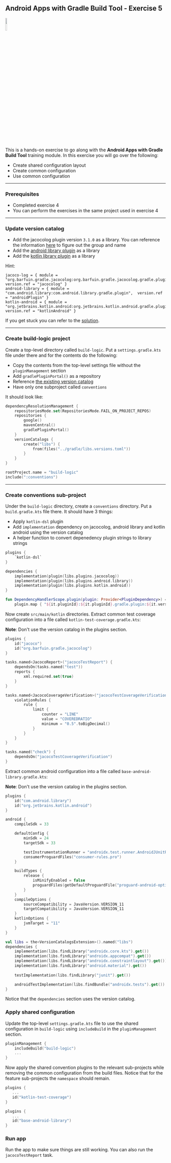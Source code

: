 ## Android Apps with Gradle Build Tool - Exercise 5

<p align="left">
<img width="10%" height="10%" src="https://user-images.githubusercontent.com/120980/174325546-8558160b-7f16-42cb-af0f-511849f22ebc.png">
</p>

This is a hands-on exercise to go along with the
**Android Apps with Gradle Build Tool** training module. In this exercise
you will go over the following:

* Create shared configuration layout
* Create common configuration
* Use common configuration

---
### Prerequisites

* Completed exercise 4
* You can perform the exercises in the same project used in exercise 4

---
### Update version catalog

* Add the jacocolog plugin version `3.1.0` as a library. You can
reference the information
[here](https://mvnrepository.com/artifact/org.barfuin.gradle.jacocolog/org.barfuin.gradle.jacocolog.gradle.plugin/3.0.0-RC2) to figure out the group and name
* Add the [android library plugin](https://maven.google.com/web/index.html?q=android.library.gradle.plugin#com.android.library:com.android.library.gradle.plugin:7.4.1)
as a library
* Add the [kotlin library plugin](https://mvnrepository.com/artifact/org.jetbrains.kotlin.android/org.jetbrains.kotlin.android.gradle.plugin/1.8.0)
as a library

Hint:
```text
jacoco-log = { module = "org.barfuin.gradle.jacocolog:org.barfuin.gradle.jacocolog.gradle.plugin", version.ref = "jacocolog" }
android-library = { module = "com.android.library:com.android.library.gradle.plugin",  version.ref = "androidPlugin" }
kotlin-android = { module = "org.jetbrains.kotlin.android:org.jetbrains.kotlin.android.gradle.plugin", version.ref = "kotlinAndroid" }
```

If you get stuck you can refer to the [solution](solution/gradle/libs.versions.toml).

---
### Create build-logic project

Create a top-level directory called `build-logic`. Put a `settings.gradle.kts`
file under there and for the contents do the following:
* Copy the contents from the top-level settings file without the `pluginManagement` section
* Add `gradlePluginPortal()` as a repository
* Reference
[the existing version catalog](https://docs.gradle.org/current/userguide/platforms.html#sec:importing-catalog-from-file)
* Have only one subproject called `conventions`

It should look like:
```kotlin
dependencyResolutionManagement {
    repositoriesMode.set(RepositoriesMode.FAIL_ON_PROJECT_REPOS)
    repositories {
        google()
        mavenCentral()
        gradlePluginPortal()
    }
    versionCatalogs {
        create("libs") {
            from(files("../gradle/libs.versions.toml"))
        }
    }
}

rootProject.name = "build-logic"
include(":conventions")
```

---
### Create conventions sub-project

Under the `build-logic` directory, create a `conventions` directory. Put a
`build.gradle.kts` file there. It should have 3 things:

* Apply `kotlin-dsl` plugin
* Add `implementation` dependency on jacocolog, android library and kotlin android using the version catalog
* A helper function to convert depenedency plugin strings to library strings

```kotlin
plugins {
    `kotlin-dsl`
}

dependencies {
    implementation(plugin(libs.plugins.jacocolog))
    implementation(plugin(libs.plugins.android.library))
    implementation(plugin(libs.plugins.kotlin.android))
}

fun DependencyHandlerScope.plugin(plugin: Provider<PluginDependency>) =
    plugin.map { "${it.pluginId}:${it.pluginId}.gradle.plugin:${it.version}" }
```

Now create `src/main/kotlin` directories.
Extract common test coverage configuration into a file called `kotlin-test-coverage.gradle.kts`:

**Note**: Don't use the version catalog in the plugins section.

```kotlin
plugins {
    id("jacoco")
    id("org.barfuin.gradle.jacocolog")
}

tasks.named<JacocoReport>("jacocoTestReport") {
    dependsOn(tasks.named("test"))
    reports {
        xml.required.set(true)
    }
}

tasks.named<JacocoCoverageVerification>("jacocoTestCoverageVerification") {
    violationRules {
        rule {
            limit {
                counter = "LINE"
                value = "COVEREDRATIO"
                minimum = "0.5".toBigDecimal()
            }
        }
    }
}

tasks.named("check") {
    dependsOn("jacocoTestCoverageVerification")
}
```

Extract common android configuration into a file called `base-android-library.gradle.kts`:

**Note**: Don't use the version catalog in the plugins section.

```kotlin
plugins {
    id("com.android.library")
    id("org.jetbrains.kotlin.android")
}

android {
    compileSdk = 33

    defaultConfig {
        minSdk = 24
        targetSdk = 33

        testInstrumentationRunner = "androidx.test.runner.AndroidJUnitRunner"
        consumerProguardFiles("consumer-rules.pro")
    }

    buildTypes {
        release {
            isMinifyEnabled = false
            proguardFiles(getDefaultProguardFile("proguard-android-optimize.txt"), "proguard-rules.pro")
        }
    }
    compileOptions {
        sourceCompatibility = JavaVersion.VERSION_11
        targetCompatibility = JavaVersion.VERSION_11
    }
    kotlinOptions {
        jvmTarget = "11"
    }
}

val libs = the<VersionCatalogsExtension>().named("libs")
dependencies {
    implementation(libs.findLibrary("androidx.core.kts").get())
    implementation(libs.findLibrary("androidx.appcompat").get())
    implementation(libs.findLibrary("androidx.constraintlayout").get())
    implementation(libs.findLibrary("android.material").get())
    
    testImplementation(libs.findLibrary("junit").get())

    androidTestImplementation(libs.findBundle("androidx.tests").get())
}
```

Notice that the `dependencies` section uses the version catalog.

### Apply shared configuration

Update the top-level `settings.gradle.kts` file to use the shared configuration
in `build-logic` using `includeBuild` in the `pluginManagement` section.

```kotlin
pluginManagement {
    includeBuild("build-logic")
    ...
}
```

Now apply the shared convention plugins to the relevant sub-projects while removing
the common configuration from the build files. Notice that for the feature
sub-projects the `namespace` should remain.

```kotlin
plugins {
   ...
   id("kotlin-test-coverage")
}
```

```kotlin
plugins {
   ...
   id("base-android-library")
}
```

### Run app

Run the app to make sure things are still working. You can also run the `jacocoTestReport` task.

